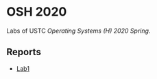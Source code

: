 # OSH 2020

Labs of USTC *Operating Systems (H) 2020 Spring*.

## Reports

- [Lab1](./lab1/docs/README.md)
